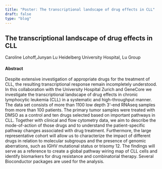 ```yaml
---
title: "Poster: The transcriptional landscape of drug effects in CLL"
draft: false
type: "blog"
---
```


## The transcriptional landscape of drug effects in CLL
Caroline Lohoff,Junyan Lu
Heidelberg University Hospital, Lu Group
#### Abstract

Despite extensive investigation of appropriate drugs for the treatment of CLL, the resulting transcriptional response remain incompletely understood. In this collaboration with the University Hospital Zurich and GeneCore we investigate the transcriptional landscape of drug effects in chronic lymphocytic leukemia (CLL) in a systematic and high-throughput manner. The data set consists of more than 1100 low depth 3‘-end RNAseq samples from more than 100 patients. The primary tumor samples were treated with DMSO as a control and ten drugs selected based on important pathways in CLL. Together with clinical and flow cytometry data, we aim to describe the mode-of-action of those drugs and to understand the patient-specific pathway changes associated with drug treatment. Furthermore, the large representative cohort will allow us to characterize the impact of different drugs in relation to molecular subgroups and the presence of genomic aberrations, such as IGHV mutational status or trisomy 12. The findings will serve as a reference to create a global pathway wiring map of CLL cells and identify biomarkers for drug resistance and combinatorial therapy. Several Bioconductor packages are used for the analysis.
